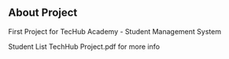 ## About Project

First Project for TecHub Academy - Student Management System

Student List TechHub Project.pdf for more info
